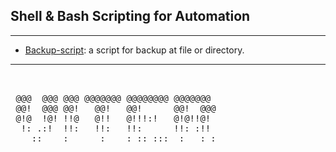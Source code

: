 ## Shell & Bash Scripting for Automation
---

- [Backup-script](https://github.com/im-viter/Shell-script/blob/master/Scripts/backup-source): a script for backup at file or directory.

---



<pre>


 @@@  @@@ @@@ @@@@@@@ @@@@@@@@ @@@@@@@ 
 @@!  @@@ @@!   @@!   @@!      @@!  @@@
 @!@  !@! !!@   @!!   @!!!:!   @!@!!@! 
  !: .:!  !!:   !!:   !!:      !!: :!! 
    ::    :      :    : :: :::  :   : :
                                       
</pre>

